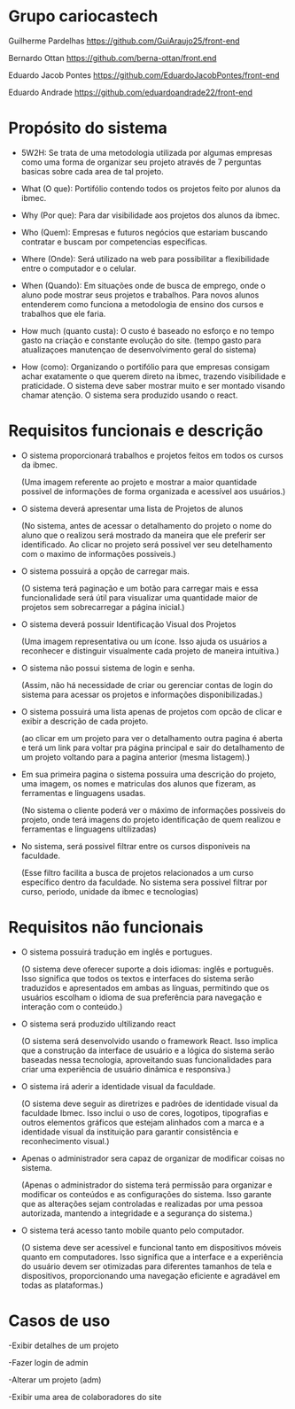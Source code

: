 # Grupo cariocastech
Guilherme Pardelhas https://github.com/GuiAraujo25/front-end

Bernardo Ottan  https://github.com/berna-ottan/front.end

Eduardo Jacob Pontes https://github.com/EduardoJacobPontes/front-end

Eduardo Andrade https://github.com/eduardoandrade22/front-end

# Propósito do sistema
- 5W2H:
Se trata de uma metodologia utilizada por algumas empresas como uma forma de organizar seu projeto através de 7 perguntas basicas sobre cada area de tal projeto.

- What (O que):
   Portifólio contendo todos os projetos feito por alunos da ibmec.

- Why (Por que):
   Para dar visibilidade aos projetos dos alunos da ibmec.

- Who (Quem):
   Empresas e futuros negócios que estariam buscando contratar e buscam por competencias especificas.

- Where (Onde):
   Será utilizado na web para possibilitar a flexibilidade entre o computador e o celular.

- When (Quando):
   Em situações onde de busca de emprego, onde o aluno pode mostrar seus projetos e trabalhos. Para novos alunos entenderem como funciona a metodologia de ensino dos cursos e trabalhos que ele faria.

- How much (quanto custa):
   O custo é baseado no esforço e no tempo gasto na criação e constante evolução do site. (tempo gasto para atualizaçoes manutençao de desenvolvimento geral do sistema)

- How (como):
   Organizando o portifólio para que empresas consigam achar exatamente o que querem direto na ibmec, trazendo visibilidade e praticidade. O sistema deve saber mostrar muito e ser montado visando chamar atenção. O sistema sera produzido usando o react.


# Requisitos funcionais e descrição
- O sistema proporcionará trabalhos e projetos feitos em todos os cursos da ibmec.
  
  (Uma imagem referente ao projeto e mostrar a maior quantidade possivel de informações de forma organizada e acessível aos usuários.)

 
- O sistema deverá apresentar uma lista de Projetos de alunos
  
  (No sistema, antes de acessar o detalhamento do projeto o nome do aluno que o realizou será mostrado da maneira que ele preferir ser identificado. Ao clicar no projeto será possivel ver seu detelhamento com o maximo de informações possiveis.)
  
- O sistema possuirá a opção de carregar mais.
  
  (O sistema terá paginação e um botão para carregar mais e essa funcionalidade será útil para visualizar uma quantidade maior de projetos sem sobrecarregar a página inicial.)
  
- O sistema deverá possuir Identificação Visual dos Projetos
  
  (Uma imagem representativa ou um ícone. Isso ajuda os usuários a reconhecer e distinguir visualmente cada projeto de maneira intuitiva.)
  
- O sistema não possui sistema de login e senha.
  
  (Assim, não há necessidade de criar ou gerenciar contas de login do sistema para acessar os projetos e informações disponibilizadas.)
  
- O sistema possuirá uma lista apenas de projetos com opcão de clicar e exibir a descrição de cada projeto.
  
  (ao clicar em um projeto para ver o detalhamento outra pagina é aberta e terá um link para voltar pra página principal e sair do detalhamento de um projeto voltando para a pagina anterior (mesma listagem).) 
  
- Em sua primeira pagina o sistema possuira uma descrição do projeto, uma imagem, os nomes e matriculas dos alunos que fizeram, as 
 ferramentas e linguagens usadas.

  (No sistema o cliente poderá ver o máximo de informações possiveis do projeto, onde terá imagens do projeto identificação de quem realizou e ferramentas e linguagens ultilizadas)

- No sistema, será possivel filtrar entre os cursos disponiveis na faculdade.
  
  (Esse filtro facilita a busca de projetos relacionados a um curso específico dentro da faculdade. No sistema sera possivel filtrar por curso, periodo, unidade da ibmec e tecnologias)
  
  
# Requisitos não funcionais 
- O sistema possuirá tradução em inglês e portugues.
  
  (O sistema deve oferecer suporte a dois idiomas: inglês e português. Isso significa que todos os textos e interfaces do sistema serão traduzidos e apresentados em ambas as línguas, permitindo que os usuários escolham o idioma de sua preferência para navegação e interação com o conteúdo.)
 
- O sistema será produzido ultilizando react
  
  (O sistema será desenvolvido usando o framework React. Isso implica que a construção da interface de usuário e a lógica do sistema serão baseadas nessa tecnologia, aproveitando suas funcionalidades para criar uma experiência de usuário dinâmica e responsiva.)
  
- O sistema irá aderir a identidade visual da faculdade.
  
  (O sistema deve seguir as diretrizes e padrões de identidade visual da faculdade Ibmec. Isso inclui o uso de cores, logotipos, tipografias e outros elementos gráficos que estejam alinhados com a marca e a identidade visual da instituição para garantir consistência e reconhecimento visual.)

  
- Apenas o administrador sera capaz de organizar de modificar coisas no sistema.
  
  (Apenas o administrador do sistema terá permissão para organizar e modificar os conteúdos e as configurações do sistema. Isso garante que as alterações sejam controladas e realizadas por uma pessoa autorizada, mantendo a integridade e a segurança do sistema.)

  
- O sistema terá acesso tanto mobile quanto pelo computador.

  (O sistema deve ser acessível e funcional tanto em dispositivos móveis quanto em computadores. Isso significa que a interface e a experiência do usuário devem ser otimizadas para diferentes tamanhos de tela e dispositivos, proporcionando uma navegação eficiente e agradável em todas as plataformas.)



# Casos de uso
-Exibir detalhes de um projeto 

-Fazer login de admin

-Alterar um projeto  (adm)

-Exibir uma area de colaboradores do site



















